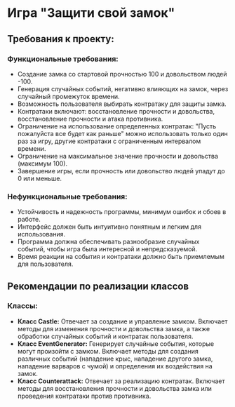 # Игра "Защити свой замок"

## Требования к проекту:

### Функциональные требования:
- Создание замка со стартовой прочностью 100 и довольством людей -100.
- Генерация случайных событий, негативно влияющих на замок, через случайный промежуток времени.
- Возможность пользователя выбирать контратаку для защиты замка.
- Контратаки включают: восстановление прочности и довольства, восстановление прочности и атака противника.
- Ограничение на использование определенных контратак: "Пусть пожалуйста все будет как раньше" можно использовать только один раз за игру, другие контратаки с ограниченным интервалом времени.
- Ограничение на максимальное значение прочности и довольства (максимум 100).
- Завершение игры, если прочность или довольство людей упадут до 0 или меньше.

### Нефункциональные требования:
- Устойчивость и надежность программы, минимум ошибок и сбоев в работе.
- Интерфейс должен быть интуитивно понятным и легким для использования.
- Программа должна обеспечивать разнообразие случайных событий, чтобы игра была интересной и непредсказуемой.
- Время реакции на события и контратаки должно быть приемлемым для пользователя.

## Рекомендации по реализации классов

### Классы:
- **Класс Castle:** Отвечает за создание и управление замком. Включает методы для изменения прочности и довольства замка, а также обработки случайных событий и контратак пользователя.
- **Класс EventGenerator:** Генерирует случайные события, которые могут произойти с замком. Включает методы для создания различных событий (нападение крыс, нападение другого замка, нападение варваров с чумой) и определения их воздействия на замок.
- **Класс Counterattack:** Отвечает за реализацию контратак. Включает методы для восстановления прочности и довольства замка или проведения контратаки против противника.
